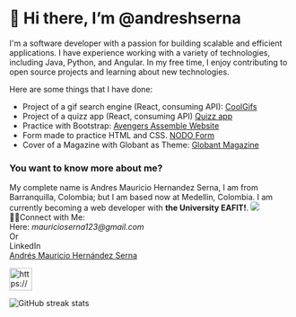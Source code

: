 <div align-content="center"><h1> 👋 Hi there, I’m @andreshserna</h1></div>

I'm a software developer with a passion for building scalable and efficient applications. I have experience working with a variety of technologies, including Java, Python, and Angular. In my free time, I enjoy contributing to open source projects and learning about new technologies.

Here are some things that I have done:
* Project of a gif search engine (React, consuming API): <a target="_blank" href="https://coolgifs.netlify.app/">CoolGifs</a>
* Project of a quizz app (React, consuming API) <a target="_blank" href="https://quizzapp-andreshserna.netlify.app/">Quizz app</a>
* Practice with Bootstrap: <a href="https://andreshserna.github.io/AvengersAssemble-Website/" target="_blank">Avengers Assemble Website</a>
* Form made to practice HTML and CSS. <a href="https://andreshserna.github.io/Form-for-NODO/" target="_blank">NODO Form</a>
* Cover of a Magazine with Globant as Theme: <a target="_blank" href="https://andreshserna.github.io/Magazine-cover-of-Globant/">Globant Magazine</a> 

<h3>You want to know more about me?</h3>
My complete name is Andres Mauricio Hernandez Serna, I am from Barranquilla, Colombia; but I am based now at Medellin, Colombia. I am currently becoming a web  developer with <strong>the University EAFIT!</strong>.
<img style="border-radius: 4px;" src="https://img.shields.io/badge/Editor-Visual%20Studio%20Code-blue?logo=visual-studio-code&style=for-the-badge">

<br>
 🤝🏻Connect with Me:<br> 
 Here: <i>mauricioserna123@gmail.com</i><br>
Or <br>LinkedIn<div class="badge-base LI-profile-badge" data-locale="es_ES" data-size="medium" data-theme="light" data-type="HORIZONTAL" data-vanity="amhs03" data-version="v1"><a class="badge-base__link LI-simple-link" href="https://co.linkedin.com/in/amhs03?trk=profile-badge">Andrés Mauricio Hernández Serna</a></div>

<a href="https://www.linkedin.com/in/amhs03/" target="_blank"><img src="https://cdn-icons-png.flaticon.com/512/174/174857.png" alt="https://www.linkedin.com/in/amhs03/" style="max-width: 100%;" width="40" height="40" align="middle"></a>

![GitHub streak stats](https://github-readme-streak-stats.herokuapp.com/?user=andreshserna)
